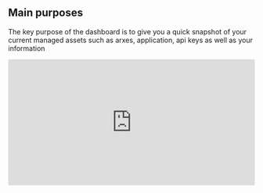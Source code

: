 
## **Main purposes**

The key purpose of the dashboard is to give you a quick snapshot of your current managed assets such as arxes, application, api keys as well as your information

<div style="width:100%;height:0px;position:relative;padding-bottom:51.134%;"><iframe src="https://streamable.com/e/i2xnxb" frameborder="0" width="100%" height="100%" allowfullscreen style="width:100%;height:100%;position:absolute;left:0px;top:0px;overflow:hidden;"></iframe></div>
